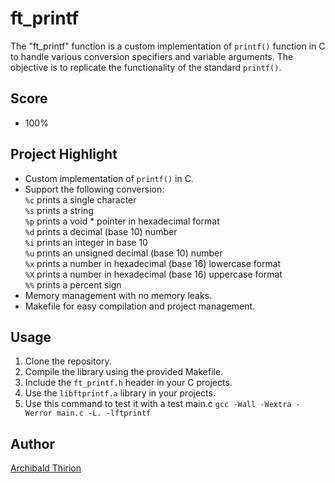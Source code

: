 # ft_printf

The "ft_printf" function is a custom implementation of `printf()` function in C to handle various conversion specifiers and variable arguments. The objective is to replicate the functionality of the standard `printf()`.

## Score

-  100%

## Project Highlight

- Custom implementation of `printf()` in C.
- Support the following conversion:  
    `%c` prints a single character   
    `%s` prints a string  
    `%p` prints a void * pointer in hexadecimal format   
    `%d` prints a decimal (base 10) number  
    `%i` prints an integer in base 10  
    `%u` prints an unsigned decimal (base 10) number  
    `%x` prints a number in hexadecimal (base 16) lowercase format  
    `%X` prints a number in hexadecimal (base 16) uppercase format  
    `%%` prints a percent sign   
- Memory management with no memory leaks.
- Makefile for easy compilation and project management.

## Usage

1. Clone the repository.
2. Compile the library using the provided Makefile.
3. Include the `ft_printf.h` header in your C projects.
4. Use the `libftprintf.a` library in your projects.
5. Use this command to test it with a test main.c `gcc -Wall -Wextra -Werror main.c -L. -lftprintf` 

## Author

[Archibald Thirion](https://github.com/Archips)

